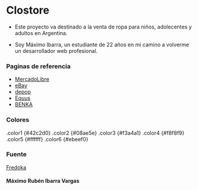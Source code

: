 # Clostore
 - Este proyecto va destinado a la venta de ropa para niños, adolecentes y adultos en Argentina.

 - Soy Máximo Ibarra, un estudiante de 22 años en mi camino a volverme un desarrollador web profesional.
 

### Paginas de referencia

- [MercadoLibre](https://www.mercadolibre.com.ar/)
- [eBay](https://www.ebay.com/)
- [depop](https://www.depop.com/)
- [Equus](https://www.equus.com.ar/)
- [BENKA](https://www.benka.com.ar/)

### Colores

.color1 {#42c2d0}
.color2 {#08ae5e}
.color3 {#f3a4a1}
.color4 {#f8f8f9}
.color5 {#ffffff}
.color6 {#ebeef0}

### Fuente

[Fredoka](https://fonts.google.com/specimen/Fredoka)

#### Máximo Rubén Ibarra Vargas 